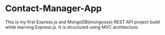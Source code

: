 # Contact-Manager-App
This is my first Express.js and MongoDB(mongoose) REST API project build while learning Express.js. It is structured using MVC architecture.
